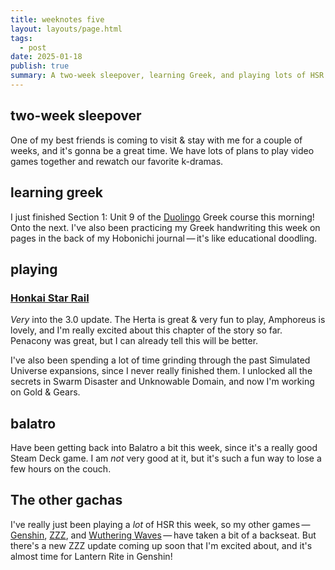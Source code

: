 ```yaml
---
title: weeknotes five
layout: layouts/page.html
tags:
  - post
date: 2025-01-18
publish: true
summary: A two-week sleepover, learning Greek, and playing lots of HSR.
---
```

## two-week sleepover
One of my best friends is coming to visit & stay with me for a couple of weeks, and it's gonna be a great time. We have lots of plans to play video games together and rewatch our favorite k-dramas. 

## learning greek
I just finished Section 1: Unit 9 of the [Duolingo](https://www.duolingo.com/profile/jilliangmeehan) Greek course this morning! Onto the next. I've also been practicing my Greek handwriting this week on pages in the back of my Hobonichi journal — it's like educational doodling. 

## playing
### [Honkai Star Rail](../../../games/playing/Honkai%20Star%20Rail/index.md)
*Very* into the 3.0 update. The Herta is great & very fun to play, Amphoreus is lovely, and I'm really excited about this chapter of the story so far. Penacony was great, but I can already tell this will be better.

I've also been spending a lot of time grinding through the past Simulated Universe expansions, since I never really finished them. I unlocked all the secrets in Swarm Disaster and Unknowable Domain, and now I'm working on Gold & Gears.

## balatro
Have been getting back into Balatro a bit this week, since it's a really good Steam Deck game. I am *not* very good at it, but it's such a fun way to lose a few hours on the couch.

## The other gachas
I've really just been playing a *lot* of HSR this week, so my other games — [Genshin](../../../games/Genshin/index.md), [ZZZ](../../../games/ZZZ/index.md), and [Wuthering Waves](../../../games/playing/Wuthering%20Waves/index.md) — have taken a bit of a backseat. But there's a new ZZZ update coming up soon that I'm excited about, and it's almost time for Lantern Rite in Genshin!